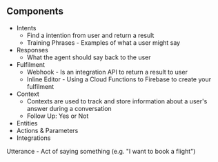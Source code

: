 ## Components

- Intents
    - Find a intention from user and return a result
    - Training Phrases - Examples of what a user might say
- Responses 
    - What the agent should say back to the user
- Fulfilment
    - Webhook - Is an integration API to return a result to user
    - Inline Editor - Using a Cloud Functions to Firebase to create your fulfilment
- Context
    - Contexts are used to track and store information about a user's answer during a conversation
    - Follow Up: Yes or Not
- Entities
- Actions & Parameters
- Integrations

Utterance - Act of saying something (e.g. "I want to book a flight")
